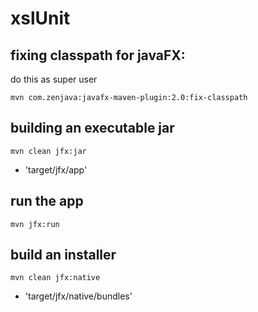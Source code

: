 # xslUnit

## fixing classpath for javaFX:
do this as super user

`mvn com.zenjava:javafx-maven-plugin:2.0:fix-classpath`

## building an executable jar
`mvn clean jfx:jar`

- 'target/jfx/app'

## run the app
`mvn jfx:run`

## build an installer
`mvn clean jfx:native`

- 'target/jfx/native/bundles'
